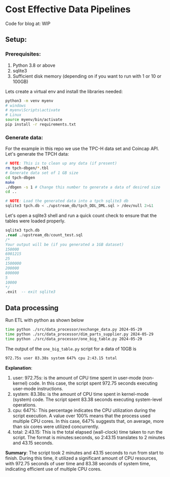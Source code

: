 # Cost Effective Data Pipelines

Code for blog at: WIP

## Setup:

### Prerequisites:

1. Python 3.8 or above
2. sqlite3
3. Sufficient disk memory (depending on if you want to run with 1 or 10 or 100GB)

Lets create a virtual env and install the libraries needed:

```bash
python3 -m venv myenv
# windows
# myenv\Scripts\activate
# Linux
source myenv/bin/activate
pip install -r requirements.txt
```

### Generate data:

For the example in this repo we use the TPC-H data set and Coincap API.
Let's generate the TPCH data:

```bash
# NOTE: This is to clean up any data (if present) 
rm tpch-dbgen/*.tbl
# Generate data set of 1 GB size
cd tpch-dbgen
make
./dbgen -s 1 # Change this number to generate a data of desired size
cd ..

# NOTE: Load the generated data into a tpch sqlite3 db
sqlite3 tpch.db < ./upstream_db/tpch_DDL_DML.sql > /dev/null 2>&1
```

Let's open a sqlite3 shell and run a quick count check to ensure that the tables were loaded properly.

```sql
sqlite3 tpch.db
.read ./upstream_db/count_test.sql
/* 
Your output will be (if you generated a 1GB dataset)
150000
6001215
25
1500000
200000
800000
5
10000
*/
.exit  -- exit sqlite3
```

## Data processing

Run ETL with python as shown below

```bash
time python ./src/data_processor/exchange_data.py 2024-05-29
time python ./src/data_processor/dim_parts_supplier.py 2024-05-29
time python ./src/data_processor/one_big_table.py 2024-05-29
```

The output of the `one_big_table.py` script for a data of 10GB is

```bash
972.75s user 83.38s system 647% cpu 2:43.15 total
```

**Explanation**:

1. user: 972.75s: is the amount of CPU time spent in user-mode (non-kernel) code. 
    In this case, the script spent 972.75 seconds executing user-mode instructions.
2. system: 83.38s: is the amount of CPU time spent in kernel-mode (system) code.
    The script spent 83.38 seconds executing system-level operations.
3. cpu: 647%: This percentage indicates the CPU utilization during the script execution.
    A value over 100% means that the process used multiple CPU cores.
    In this case, 647% suggests that, on average, more than six cores were utilized concurrently.
4. total: 2:43.15: This is the total elapsed (wall-clock) time taken to run the script.
    The format is minutes:seconds, so 2:43.15 translates to 2 minutes and 43.15 seconds.

**Summary**:
The script took 2 minutes and 43.15 seconds to run from start to finish.
During this time, it utilized a significant amount of CPU resources, with 972.75 seconds of user time and 83.38 seconds of system time, indicating efficient use of multiple CPU cores.

